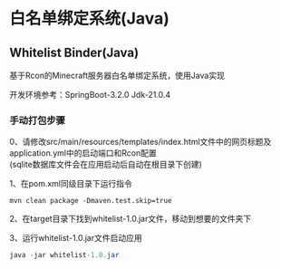 # 白名单绑定系统(Java)
## Whitelist Binder(Java)

基于Rcon的Minecraft服务器白名单绑定系统，使用Java实现

开发环境参考：SpringBoot-3.2.0 Jdk-21.0.4

### 手动打包步骤
0、请修改src/main/resources/templates/index.html文件中的网页标题及application.yml中的启动端口和Rcon配置<br>
(sqlite数据库文件会在应用启动后自动在根目录下创建)

1、在pom.xml同级目录下运行指令
```maven
mvn clean package -Dmaven.test.skip=true
```
2、在target目录下找到whitelist-1.0.jar文件，移动到想要的文件夹下

3、运行whitelist-1.0.jar文件启动应用
```java
java -jar whitelist-1.0.jar
```